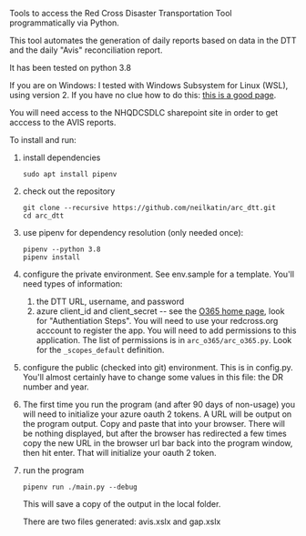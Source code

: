 
Tools to access the Red Cross Disaster Transportation Tool programmatically via Python.

This tool automates the generation of daily reports based on data in the DTT and the daily "Avis" reconciliation report.

It has been tested on python 3.8

If you are on Windows: I tested with Windows Subsystem for Linux (WSL), using version 2.  If you have no clue how to do this:
[this is a good page](https://www.windowscentral.com/how-install-wsl2-windows-10).

You will need access to the NHQDCSDLC sharepoint site in order to get acccess to the AVIS reports.

To install and run:

1. install dependencies
    ```shell
    sudo apt install pipenv
    ```
1. check out the repository
    ```shell
    git clone --recursive https://github.com/neilkatin/arc_dtt.git
    cd arc_dtt

    ```
1. use pipenv for dependency resolution (only needed once):
    ```shell
    pipenv --python 3.8
    pipenv install
     ```
1. configure the private environment.  See env.sample for a template.  You'll need types of information:
   1. the DTT URL, username, and password
   1. azure client_id and client_secret -- see the [O365 home page](https://github.com/O365/python-o365#authentication),
   look for "Authentiation Steps".  You will need to use your redcross.org acccount to register the app.
   You will need to add permissions to this application.  The list of permissions is in ```arc_o365/arc_o365.py```.
   Look for the ```_scopes_default``` definition.
1. configure the public (checked into git) environment.  This is in config.py.  You'll almost certainly have to change
   some values in this file: the DR number and year.
1. The first time you run the program (and after 90 days of non-usage) you will need to initialize your azure oauth 2 tokens.
   A URL will be output on the program output.  Copy and paste that into your browser.  There will be nothing displayed, but
   after the browser has redirected a few times copy the new URL in the browser url bar back into the program window, then
   hit enter.
   That will initialize your oauth 2 token.
1. run the program
    ```shell
    pipenv run ./main.py --debug
    ```
    This will save a copy of the output in the local folder.

    There are two files generated: avis.xslx and gap.xslx


